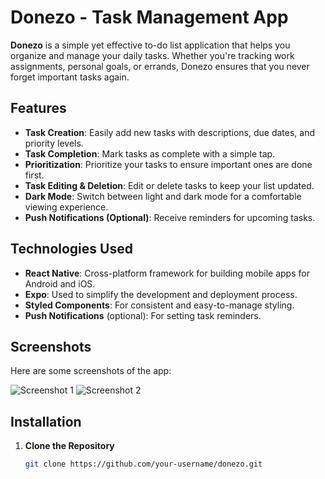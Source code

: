 # Donezo - Task Management App

**Donezo** is a simple yet effective to-do list application that helps you organize and manage your daily tasks. Whether you're tracking work assignments, personal goals, or errands, Donezo ensures that you never forget important tasks again.


## Features

- **Task Creation**: Easily add new tasks with descriptions, due dates, and priority levels.
- **Task Completion**: Mark tasks as complete with a simple tap.
- **Prioritization**: Prioritize your tasks to ensure important ones are done first.
- **Task Editing & Deletion**: Edit or delete tasks to keep your list updated.
- **Dark Mode**: Switch between light and dark mode for a comfortable viewing experience.
- **Push Notifications (Optional)**: Receive reminders for upcoming tasks.

## Technologies Used

- **React Native**: Cross-platform framework for building mobile apps for Android and iOS.
- **Expo**: Used to simplify the development and deployment process.
- **Styled Components**: For consistent and easy-to-manage styling.
- **Push Notifications** (optional): For setting task reminders.

## Screenshots

Here are some screenshots of the app:

![Screenshot 1](https://i.postimg.cc/pXzFqCPC/i-Phone-13-PRO-localhost.png)
![Screenshot 2](https://i.postimg.cc/MZhB7NJX/i-Phone-13-PRO-localhost-1.png)

## Installation

1. **Clone the Repository**

   ```bash
   git clone https://github.com/your-username/donezo.git
